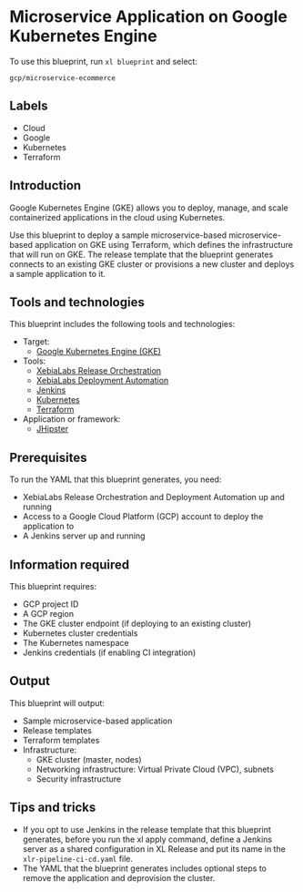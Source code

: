 # Microservice Application on Google Kubernetes Engine

To use this blueprint, run `xl blueprint` and select:

    gcp/microservice-ecommerce

## Labels

* Cloud
* Google
* Kubernetes
* Terraform

## Introduction

Google Kubernetes Engine (GKE) allows you to deploy, manage, and scale containerized applications in the cloud using Kubernetes.

Use this blueprint to deploy a sample microservice-based microservice-based application on GKE using Terraform, which defines the infrastructure that will run on GKE. The release template that the blueprint generates connects to an existing GKE cluster or provisions a new cluster and deploys a sample application to it.

## Tools and technologies

This blueprint includes the following tools and technologies:

* Target:
    * [Google Kubernetes Engine (GKE)](https://cloud.google.com/kubernetes-engine/)
* Tools:
    * [XebiaLabs Release Orchestration](https://xebialabs.com/products/xl-release/)
    * [XebiaLabs Deployment Automation](https://xebialabs.com/products/xl-deploy/)
    * [Jenkins](https://jenkins.io/)
    * [Kubernetes](https://kubernetes.io/)
    * [Terraform](https://www.terraform.io/)
* Application or framework:
    * [JHipster](https://github.com/xebialabs/e-commerce-microservice/)

## Prerequisites

To run the YAML that this blueprint generates, you need:

* XebiaLabs Release Orchestration and Deployment Automation up and running
* Access to a Google Cloud Platform (GCP) account to deploy the application to
* A Jenkins server up and running

## Information required

This blueprint requires:

* GCP project ID
* A GCP region
* The GKE cluster endpoint (if deploying to an existing cluster)
* Kubernetes cluster credentials
* The Kubernetes namespace
* Jenkins credentials (if enabling CI integration)

## Output

This blueprint will output:

* Sample microservice-based application
* Release templates
* Terraform templates
* Infrastructure:
    * GKE cluster (master, nodes)
    * Networking infrastructure: Virtual Private Cloud (VPC), subnets
    * Security infrastructure

## Tips and tricks

* If you opt to use Jenkins in the release template that this blueprint generates, before you run the xl apply command, define a Jenkins server as a shared configuration in XL Release and put its name in the `xlr-pipeline-ci-cd.yaml` file.
* The YAML that the blueprint generates includes optional steps to remove the application and deprovision the cluster.
